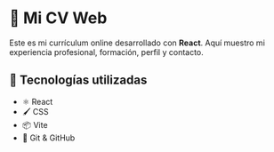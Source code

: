 # 📄 Mi CV Web

Este es mi currículum online desarrollado con **React**. Aquí muestro mi experiencia profesional, formación, perfil y contacto.

## 🚀 Tecnologías utilizadas

- ⚛️ React
- 🖌️ CSS 
- 📦 Vite 
- 🧰 Git & GitHub
